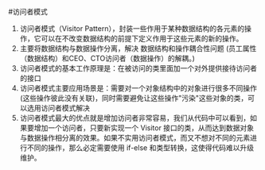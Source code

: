 #访问者模式
1)	访问者模式（Visitor Pattern），封装一些作用于某种数据结构的各元素的操作，它可以在不改变数据结构的前提下定义作用于这些元素的新的操作。
2)	主要将数据结构与数据操作分离，解决 数据结构和操作耦合性问题 (员工属性（数据结构）和CEO、CTO访问者（数据操作）的解耦。)
3)	访问者模式的基本工作原理是：在被访问的类里面加一个对外提供接待访问者的接口
4)	访问者模式主要应用场景是：需要对一个对象结构中的对象进行很多不同操作(这些操作彼此没有关联)，同时需要避免让这些操作"污染"这些对象的类，可以选用访问者模式解决  
5)	访问者模式最大的优点就是增加访问者非常容易，我们从代码中可以看到，如果要增加一个访问者，只要新实现一个 Visitor 接口的类，从而达到数据对象与数据操作相分离的效果。如果不实用访问者模式，而又不想对不同的元素进行不同的操作，那么必定需要使用 if-else 和类型转换，这使得代码难以升级维护。  
